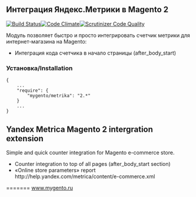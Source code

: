 ## Интеграция Яндекс.Метрики в Magento 2
[![Build Status](https://travis-ci.org/mygento/metrika.svg?branch=2.0)](https://travis-ci.org/mygento/metrika)[![Code Climate](https://codeclimate.com/github/mygento/metrika/badges/gpa.svg)](https://codeclimate.com/github/mygento/metrika)[![Scrutinizer Code Quality](https://scrutinizer-ci.com/g/mygento/metrika/badges/quality-score.png?b=2.0)](https://scrutinizer-ci.com/g/mygento/metrika/?branch=2.0)
<p>Модуль позволяет быстро и просто интегрировать счетчик метрики для интернет-магазина на Magento:</p>
<ul>
<li>Интеграция кода счетчика в начало страницы (after_body_start)</li>
</ul>

### Установка/Installation
```
{
    ...
    "require": {
        "mygento/metrika": "2.*"
    }
    ...
}
```

## Yandex Metrica Magento 2 intergration extension
<p>Simple and quick counter integration for Magento e-commerce store.</p>
<ul>
<li>Counter integration to top of all pages (after_body_start section)</li>
<li>«Online store parameters» report http://help.yandex.com/metrica/content/e-commerce.xml</li>
</ul>

=======
www.mygento.ru
